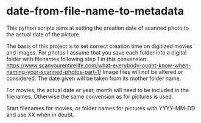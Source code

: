 # date-from-file-name-to-metadata
This python scripts aims at setting the creation date of scanned photo to the actual date of the picture.

The basis of this project is to set correct creation time on digitized movies and images. 
For photos I assume that you save each folder into a digital folder with filenames following step 1 in this convension: 
https://www.scanyourentirelife.com/what-everybody-ought-know-when-naming-your-scanned-photos-part-1/
Image files will not be altered or considered. The date given will be taken from its mother folder name. 

For movies, the actual date or year, month will need to be included in the filenames. 
Otherwise the same convension as for pictures is used. 

Start filenames for movies, or folder names for pictures with YYYY-MM-DD and use XX when in doubt.
